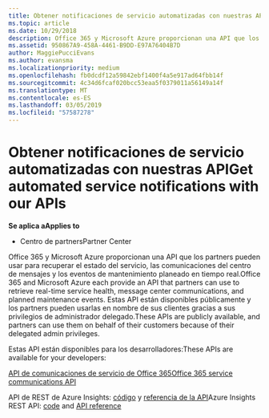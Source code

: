 ```yaml
---
title: Obtener notificaciones de servicio automatizadas con nuestras API | Centro de partners
ms.topic: article
ms.date: 10/29/2018
description: Office 365 y Microsoft Azure proporcionan una API que los partners pueden usar para recuperar el estado del servicio, las comunicaciones del centro de mensajes y los eventos de mantenimiento planeado en tiempo real.
ms.assetid: 950867A9-458A-4461-B9DD-E97A76404B7D
author: MaggiePucciEvans
ms.author: evansma
ms.localizationpriority: medium
ms.openlocfilehash: fb0dcdf12a59842ebf1400f4a5e917ad64fbb14f
ms.sourcegitcommit: 4c34d6fcaf020bcc53eaa5f0379011a56149a14f
ms.translationtype: MT
ms.contentlocale: es-ES
ms.lasthandoff: 03/05/2019
ms.locfileid: "57587278"
---
```

# <a name="get-automated-service-notifications-with-our-apis"></a><span data-ttu-id="1b2d9-103">Obtener notificaciones de servicio automatizadas con nuestras API</span><span class="sxs-lookup"><span data-stu-id="1b2d9-103">Get automated service notifications with our APIs</span></span>

<span data-ttu-id="1b2d9-104">**Se aplica a**</span><span class="sxs-lookup"><span data-stu-id="1b2d9-104">**Applies to**</span></span>

-  <span data-ttu-id="1b2d9-105">Centro de partners</span><span class="sxs-lookup"><span data-stu-id="1b2d9-105">Partner Center</span></span>

<span data-ttu-id="1b2d9-106">Office 365 y Microsoft Azure proporcionan una API que los partners pueden usar para recuperar el estado del servicio, las comunicaciones del centro de mensajes y los eventos de mantenimiento planeado en tiempo real.</span><span class="sxs-lookup"><span data-stu-id="1b2d9-106">Office 365 and Microsoft Azure each provide an API that partners can use to retrieve real-time service health, message center communications, and planned maintenance events.</span></span> <span data-ttu-id="1b2d9-107">Estas API están disponibles públicamente y los partners pueden usarlas en nombre de sus clientes gracias a sus privilegios de administrador delegado.</span><span class="sxs-lookup"><span data-stu-id="1b2d9-107">These APIs are publicly available, and partners can use them on behalf of their customers because of their delegated admin privileges.</span></span>

<span data-ttu-id="1b2d9-108">Estas API están disponibles para los desarrolladores:</span><span class="sxs-lookup"><span data-stu-id="1b2d9-108">These APIs are available for your developers:</span></span>

[<span data-ttu-id="1b2d9-109">API de comunicaciones de servicio de Office 365</span><span class="sxs-lookup"><span data-stu-id="1b2d9-109">Office 365 service communications API</span></span>](https://go.microsoft.com/fwlink/p/?LinkId=616899)

<span data-ttu-id="1b2d9-110">API de REST de Azure Insights: [código](https://go.microsoft.com/fwlink/p/?LinkId=617299) y [referencia de la API](https://go.microsoft.com/fwlink/p/?LinkId=617300)</span><span class="sxs-lookup"><span data-stu-id="1b2d9-110">Azure Insights REST API: [code](https://go.microsoft.com/fwlink/p/?LinkId=617299) and [API reference](https://go.microsoft.com/fwlink/p/?LinkId=617300)</span></span>

 

 



